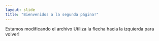 ```yaml
---
layout: slide
title: "Bienvenidos a la segunda página!"
---
```

Estamos modificando el archivo
Utiliza la flecha hacia la izquierda para volver!
